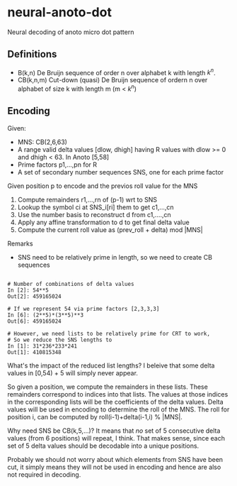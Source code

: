 # neural-anoto-dot

Neural decoding of anoto micro dot pattern

## Definitions

-   B(k,n) De Bruijn sequence of order n over alphabet k with length $k^n$.
-   CB(k,n,m) Cut-down (quasi) De Bruijn sequence of ordern n over alphabet of size k with length m (m < $k^n$)

## Encoding

Given:

-   MNS: CB(2,6,63)
-   A range valid delta values [dlow, dhigh] having R values with dlow >= 0 and dhigh < 63. In Anoto [5,58]
-   Prime factors p1,...,pn for R
-   A set of secondary number sequences SNS, one for each prime factor

Given position p to encode and the previos roll value for the MNS

1. Compute remainders r1,...,rn of (p-1) wrt to SNS
2. Lookup the symbol ci at SNS_i[ri] them to get c1,...,cn
3. Use the number basis to reconstruct d from c1,....,cn
4. Apply any affine transformation to d to get final delta value
5. Compute the current roll value as (prev_roll + delta) mod |MNS|

Remarks

-   SNS need to be relatively prime in length, so we need to create CB sequences

```

# Number of combinations of delta values
In [2]: 54**5
Out[2]: 459165024

# If we represent 54 via prime factors [2,3,3,3]
In [6]: (2**5)*(3**5)**3
Out[6]: 459165024

# However, we need lists to be relatively prime for CRT to work,
# So we reduce the SNS lengths to
In [1]: 31*236*233*241
Out[1]: 410815348
```

What's the impact of the reduced list lengths? I beleive that some delta values in [0,54) + 5 will simply never appear.

So given a position, we compute the remainders in these lists. These remainders correspond to indices into that lists. The values at those indices in the corresponding lists will be the coefficients of the delta values. Delta values will be used in encoding to determine the roll of the MNS. The roll for position i, can be computed by roll(i-1)+delta(i-1,i) % |MNS|.

Why need SNS be CB(k,5,...)? It means that _no_ set of 5 consecutive delta values (from 6 positions) will repeat, I think. That makes sense, since each set of 5 delta values should be decodable into a unique positions.

Probably we should not worry about which elements from SNS have been cut, it simply means they will not be used in encoding and hence are also not required in decoding.

